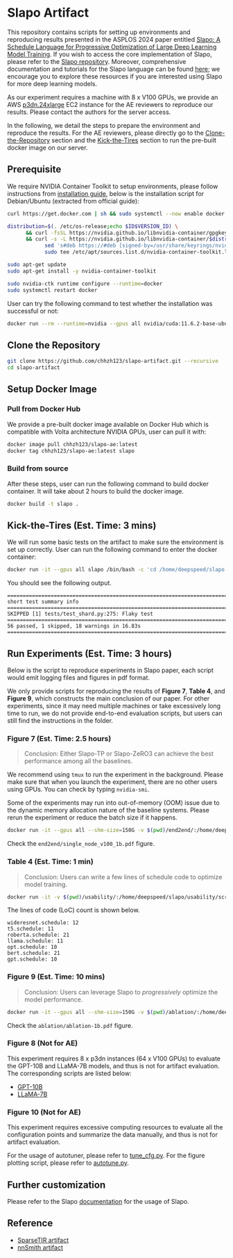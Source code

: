 # Slapo Artifact

This repository contains scripts for setting up environments and reproducing results presented in the ASPLOS 2024 paper entitled [Slapo: A Schedule Language for Progressive Optimization of Large Deep Learning Model Training](https://arxiv.org/abs/2302.08005). If you wish to access the core implementation of Slapo, please refer to the [Slapo repository](https://github.com/awslabs/slapo). Moreover, comprehensive documentation and tutorials for the Slapo language can be found [here](https://awslabs.github.io/slapo/); we encourage you to explore these resources if you are interested using Slapo for more deep learning models.

As our experiment requires a machine with 8 x V100 GPUs, we provide an AWS [p3dn.24xlarge](https://aws.amazon.com/ec2/instance-types/p3/) EC2 instance for the AE reviewers to reproduce our results. Please contact the authors for the server access.

In the following, we detail the steps to prepare the environment and reproduce the results. For the AE reviewers, please directly go to the [Clone-the-Repository](#clone-the-repository) section and the [Kick-the-Tires](#kick-the-tires) section to run the pre-built docker image on our server.

## Prerequisite

We require NVIDIA Container Toolkit to setup environments, please follow instructions from [installation guide](https://docs.nvidia.com/datacenter/cloud-native/container-toolkit/install-guide.html), below is the installation script for Debian/Ubuntu (extracted from official guide):

```bash
curl https://get.docker.com | sh && sudo systemctl --now enable docker

distribution=$(. /etc/os-release;echo $ID$VERSION_ID) \
      && curl -fsSL https://nvidia.github.io/libnvidia-container/gpgkey | sudo gpg --dearmor -o /usr/share/keyrings/nvidia-container-toolkit-keyring.gpg \
      && curl -s -L https://nvidia.github.io/libnvidia-container/$distribution/libnvidia-container.list | \
            sed 's#deb https://#deb [signed-by=/usr/share/keyrings/nvidia-container-toolkit-keyring.gpg] https://#g' | \
            sudo tee /etc/apt/sources.list.d/nvidia-container-toolkit.list

sudo apt-get update
sudo apt-get install -y nvidia-container-toolkit

sudo nvidia-ctk runtime configure --runtime=docker
sudo systemctl restart docker
```

User can try the following command to test whether the installation was successful or not:
```bash
docker run --rm --runtime=nvidia --gpus all nvidia/cuda:11.6.2-base-ubuntu20.04 nvidia-smi
```

## Clone the Repository

```bash
git clone https://github.com/chhzh123/slapo-artifact.git --recursive
cd slapo-artifact
```

## Setup Docker Image

### Pull from Docker Hub

We provide a pre-built docker image available on Docker Hub which is compatible with Volta architecture NVIDIA GPUs, user can pull it with:
```bash
docker image pull chhzh123/slapo-ae:latest
docker tag chhzh123/slapo-ae:latest slapo
```

### Build from source

After these steps, user can run the following command to build docker container. It will take about 2 hours to build the docker image.
```bash
docker build -t slapo .
```

## Kick-the-Tires (Est. Time: 3 mins)

We will run some basic tests on the artifact to make sure the environment is set up correctly. User can run the following command to enter the docker container:
```bash
docker run -it --gpus all slapo /bin/bash -c 'cd /home/deepspeed/slapo && torchrun --nproc_per_node 2 -r 1:1 -m pytest -rxXs -p "no:randomly" tests'
```

You should see the following output.

```
=================================================================================== short test summary info ====================================================================================
SKIPPED [1] tests/test_shard.py:275: Flaky test
========================================================================= 56 passed, 1 skipped, 18 warnings in 16.83s ==========================================================================
```

## Run Experiments (Est. Time: 3 hours)

Below is the script to reproduce experiments in Slapo paper, each script would emit logging files and figures in pdf format.

We only provide scripts for reproducing the results of **Figure 7**, **Table 4**, and **Figure 9**, which constructs the main conclusion of our paper. For other experiments, since it may need multiple machines or take excessively long time to run, we do not provide end-to-end evaluation scripts, but users can still find the instructions in the folder.


### Figure 7 (Est. Time: 2.5 hours)
> Conclusion: Either Slapo-TP or Slapo-ZeRO3 can achieve the best performance among all the baselines.

We recommend using `tmux` to run the experiment in the background. Please make sure that when you launch the experiment, there are no other users using GPUs. You can check by typing `nvidia-smi`.

Some of the experiments may run into out-of-memory (OOM) issue due to the dynamic memory allocation nature of the baseline systems. Please rerun the experiment or reduce the batch size if it happens.

```bash
docker run -it --gpus all --shm-size=150G -v $(pwd)/end2end/:/home/deepspeed/slapo/benchmark/configs slapo /bin/bash -c 'cd /home/deepspeed/slapo/benchmark && cp configs/run.sh run.sh && bash run.sh'
```

Check the `end2end/single_node_v100_1b.pdf` figure.

### Table 4 (Est. Time: 1 min)
> Conclusion: Users can write a few lines of schedule code to optimize model training.

```bash
docker run -it -v $(pwd)/usability/:/home/deepspeed/slapo/usability/script slapo /bin/bash -c 'cd /home/deepspeed/slapo/usability/script && python3 loc.py ../'
```

The lines of code (LoC) count is shown below.

```
wideresnet.schedule: 12
t5.schedule: 11
roberta.schedule: 21
llama.schedule: 11
opt.schedule: 10
bert.schedule: 21
gpt.schedule: 10
```

### Figure 9 (Est. Time: 10 mins)
> Conclusion: Users can leverage Slapo to *progressively* optimize the model performance.

```bash
docker run -it --gpus all --shm-size=150G -v $(pwd)/ablation/:/home/deepspeed/slapo/benchmark/script slapo /bin/bash -c 'cd /home/deepspeed/slapo/benchmark/script && bash run.sh'
```

Check the `ablation/ablation-1b.pdf` figure.


### Figure 8 (Not for AE)
This experiment requires 8 x p3dn instances (64 x V100 GPUs) to evaluate the GPT-10B and LLaMA-7B models, and thus is not for artifact evaluation. The corresponding scripts are listed below:

* [GPT-10B](https://github.com/chhzh123/slapo/blob/asplos24/examples/gpt2/run.sh)
* [LLaMA-7B](https://github.com/chhzh123/slapo/blob/asplos24/examples/llama/run.sh)


### Figure 10 (Not for AE)
This experiment requires excessive computing resources to evaluate all the configuration points and summarize the data manually, and thus is not for artifact evaluation.

For the usage of autotuner, please refer to [tune_cfg.py](https://github.com/chhzh123/slapo/blob/asplos24/examples/opt/tune_cfg.py). For the figure plotting script, please refer to [autotune.py](https://github.com/chhzh123/slapo/blob/asplos24/benchmark/plot/autotune.py).


## Further customization
Please refer to the Slapo [documentation]() for the usage of Slapo.


## Reference
* [SparseTIR artifact](https://github.com/uwsampl/sparsetir-artifact)
* [nnSmith artifact](https://github.com/ganler/nnsmith-asplos-artifact)
